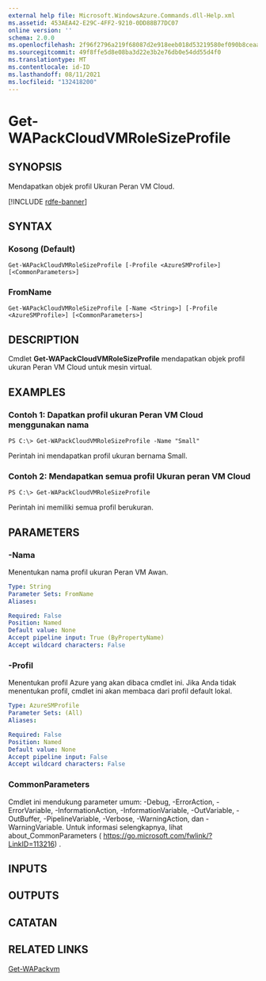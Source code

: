 ```yaml
---
external help file: Microsoft.WindowsAzure.Commands.dll-Help.xml
ms.assetid: 453AEA42-E29C-4FF2-9210-0DD88B77DC07
online version: ''
schema: 2.0.0
ms.openlocfilehash: 2f96f2796a219f68087d2e918eeb018d53219580ef090b8ceaa14dbd99d9da26
ms.sourcegitcommit: 49f8ffe5d8e08ba3d22e3b2e76db0e54dd55d4f0
ms.translationtype: MT
ms.contentlocale: id-ID
ms.lasthandoff: 08/11/2021
ms.locfileid: "132418200"
---
```

# Get-WAPackCloudVMRoleSizeProfile

## SYNOPSIS
Mendapatkan objek profil Ukuran Peran VM Cloud.

[!INCLUDE [rdfe-banner](../../includes/rdfe-banner.md)]

## SYNTAX

### Kosong (Default)
```
Get-WAPackCloudVMRoleSizeProfile [-Profile <AzureSMProfile>] [<CommonParameters>]
```

### FromName
```
Get-WAPackCloudVMRoleSizeProfile [-Name <String>] [-Profile <AzureSMProfile>] [<CommonParameters>]
```

## DESCRIPTION
Cmdlet **Get-WAPackCloudVMRoleSizeProfile** mendapatkan objek profil ukuran Peran VM Cloud untuk mesin virtual.

## EXAMPLES

### Contoh 1: Dapatkan profil ukuran Peran VM Cloud menggunakan nama
```
PS C:\> Get-WAPackCloudVMRoleSizeProfile -Name "Small"
```

Perintah ini mendapatkan profil ukuran bernama Small.

### Contoh 2: Mendapatkan semua profil Ukuran peran VM Cloud
```
PS C:\> Get-WAPackCloudVMRoleSizeProfile
```

Perintah ini memiliki semua profil berukuran.

## PARAMETERS

### -Nama
Menentukan nama profil ukuran Peran VM Awan.

```yaml
Type: String
Parameter Sets: FromName
Aliases: 

Required: False
Position: Named
Default value: None
Accept pipeline input: True (ByPropertyName)
Accept wildcard characters: False
```

### -Profil
Menentukan profil Azure yang akan dibaca cmdlet ini.
Jika Anda tidak menentukan profil, cmdlet ini akan membaca dari profil default lokal.

```yaml
Type: AzureSMProfile
Parameter Sets: (All)
Aliases: 

Required: False
Position: Named
Default value: None
Accept pipeline input: False
Accept wildcard characters: False
```

### CommonParameters
Cmdlet ini mendukung parameter umum: -Debug, -ErrorAction, -ErrorVariable, -InformationAction, -InformationVariable, -OutVariable, -OutBuffer, -PipelineVariable, -Verbose, -WarningAction, dan -WarningVariable. Untuk informasi selengkapnya, lihat about_CommonParameters ( https://go.microsoft.com/fwlink/?LinkID=113216) .

## INPUTS

## OUTPUTS

## CATATAN

## RELATED LINKS

[Get-WAPackvm](./Get-WAPackVM.md)


